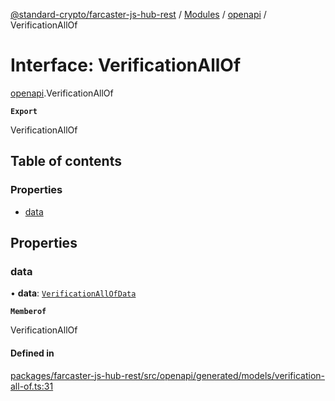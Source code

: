 [@standard-crypto/farcaster-js-hub-rest](../README.md) / [Modules](../modules.md) / [openapi](../modules/openapi.md) / VerificationAllOf

# Interface: VerificationAllOf

[openapi](../modules/openapi.md).VerificationAllOf

**`Export`**

VerificationAllOf

## Table of contents

### Properties

- [data](openapi.VerificationAllOf.md#data)

## Properties

### data

• **data**: [`VerificationAllOfData`](../modules/openapi.md#verificationallofdata)

**`Memberof`**

VerificationAllOf

#### Defined in

[packages/farcaster-js-hub-rest/src/openapi/generated/models/verification-all-of.ts:31](https://github.com/standard-crypto/farcaster-js/blob/main/packages/farcaster-js-hub-rest/src/openapi/generated/models/verification-all-of.ts#L31)
